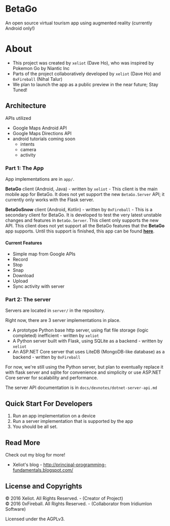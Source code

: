 
# BetaGo

An open source virtual tourism app using augmented reality (currently Android only!)

# About

- This project was created by `xeliot` (Dave Ho), who was inspired by Pokemon Go by Niantic Inc
- Parts of the project collaboratively developed by `xeliot` (Dave Ho) and `0xFireball` (Nihal Talur)
- We plan to launch the app as a public preview in the near future; Stay Tuned!

## Architecture

APIs utilized

- Google Maps Android API
- Google Maps Directions API
- android tutorials coming soon
  - intents
  - camera
  - activity


### Part 1: The App

App implementations are in `app/`.

**BetaGo** client (Android, Java) - written by `xeliot` - 
This client is the main mobile app for BetaGo. It does
not yet support the new `BetaGo.Server` API; it currently only
works with the Flask server.

**BetaGoSnow** client (Android, Kotlin) - written by `0xFireball` -
This is a secondary client for BetaGo. It is developed to test
the very latest unstable changes and features in `BetaGo.Server`.
This client only supports the new API. This client does not yet
support all the BetaGo features that the **BetaGo** app supports.
Until this support is finished, this app can be found **[here](https://github.com/0xFireball/BetaGo-Snow/tree/master/app/android/BetaGoSnow)**.

#### Current Features

- Simple map from Google APIs
- Record
- Stop
- Snap
- Download
- Upload
- Sync activity with server

### Part 2: The server

Servers are located in `server/` in the repository.

Right now, there are 3 server implementations in place.

- A prototype Python base http server, using flat file storage (logic completed) inefficient - written by `xeliot`
- A Python server built with Flask, using SQLite as a backend - written by `xeliot`
- An ASP.NET Core server that uses LiteDB (MongoDB-like database) as a backend - written by `0xFireball`

For now, we're still using the Python server, but plan to eventually
replace it with flask server and sqlite for convenience and simplicity
or use ASP.NET Core server for scalability and performance.

The server API documentation is in `docs/devnotes/dotnet-server-api.md`

## Quick Start For Developers

1. Run an app implementation on a device
1. Run a server implementation that is supported by the app
1. You should be all set. 

## Read More

Check out my blog for more!

- Xeliot's blog - <http://principal-programming-fundamentals.blogspot.com/>


## License and Copyrights

&copy; 2016 Xeliot. All Rights Reserved. - (Creator of Project)  
&copy; 2016 0xFireball. All Rights Reserved. - (Collaborator from IridiumIon Software)  

Licensed under the AGPLv3.
